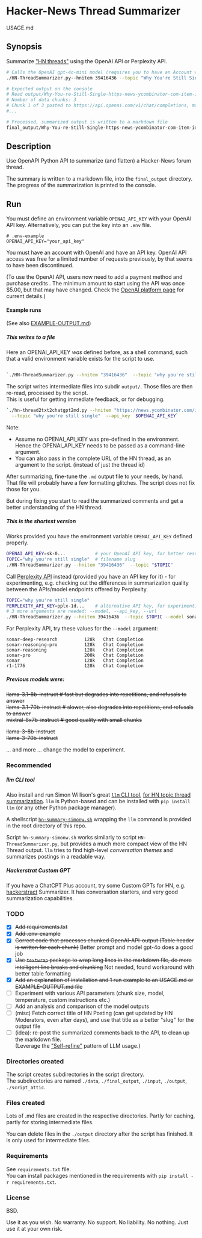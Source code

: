 <!-- markdownlint-disable MD001 -->
# Hacker-News Thread Summarizer

USAGE.md

## Synopsis

Summarize ["HN threads"](https://news.ycombinator.com/) using the OpenAI API or Perplexity API.

```bash
# Calls the OpenAI gpt-4o-mini model (requires you to have an Account with OpenAI)
./HN-ThreadSummarizer.py--hnitem 39416436 --topic "Why You're Still Single"

# Expected output on the console
# Read output/Why-You-re-Still-Single-https-news-ycombinator-com-item-id-39416436-gpt-4o--input-for-llm.txt...:  28525 chars read.
# Number of data chunks: 3
# Chunk 1 of 3 posted to https://api.openai.com/v1/chat/completions, model gpt-4o, topic # HN Topic: [Why You're Still Single](https://
#...

# Processed, summarized output is written to a markdown file
final_output/Why-You-re-Still-Single-https-news-ycombinator-com-item-id-39416436-gpt-4o.md
```

## Description

Use OpenAPI Python API to summarize (and flatten) a Hacker-News forum thread.

The summary is written to a markdown file, into the `final_output` directory. The progress of the summarization is printed to the console.

## Run

You must define an environment variable `OPENAI_API_KEY` with your OpenAI API key. Alternatively, you can put the key into an `.env` file.

```text
# .env-example
OPENAI_API_KEY="your_api_key"
```

You must have an account with OpenAI and have an API key.  OpenAI API access was free for a limited number of requests previously, by that seems to have been discontinued.

(To use the OpenAI API, users now need to add a payment method and purchase credits . The minimum amount to start using the API was once \$5.00, but that may have changed. Check the [OpenAI platform page](https://platform.openai.com/) for current details.)

#### Example runs

(See also [EXAMPLE-OUTPUT.md](EXAMPLE-OUTPUT.md))

##### This writes to a file

Here an OPENAI_API_KEY _was_ defined before, as a shell command, such that a valid environment variable exists for the script to use.

```bash

`./HN-ThreadSummarizer.py --hnitem "39416436"  --topic "why you're still single"`
```

The script writes intermediate files into subdir `output/`.  Those files are then re-read, processed by the script.  
This is useful for getting immediate feedback, or for debugging.

```bash
`./hn-thread2txt2chatgpt2md.py --hnitem "https://news.ycombinator.com/item?id=39416436"  \
  --topic "why you're still single"  --api_key  $OPENAI_API_KEY`
```

Note:

- Assume no OPENAI_API_KEY was pre-defined in the environment. Hence the OPENAI_API_KEY needs to be passed as a command-line argument.  
- You can also pass in the complete URL of the HN thread, as an argument to the script. (instead of just the thread id)

After summarizing, fine-tune the `.md` output file to your needs, by hand. That file will probably have a few formatting glitches. The script does not fix those for you.

But during fixing you start to read the summarized comments and get a better understanding of the HN thread.

##### This is the shortest version

Works provided you have the environment variable `OPENAI_API_KEY` defined properly.

```bash
OPENAI_API_KEY=sk-0...           # your OpenAI API key, for better results
TOPIC="why you're still single"  # filename slug
./HN-ThreadSummarizer.py --hnitem "39416436"  --topic "$TOPIC" 
```

Call [Perplexity API](https://docs.perplexity.ai/docs/model-cards) instead (provided you have an API key for it) - for experimenting, e.g. checking out the differences in summarization quality between the APIs/model endpoints offered by Perplexity.

```bash
TOPIC="why you're still single"
PERPLEXITY_API_KEY=pplx-1d...    # alternative API key, for experimenting
# 3 more arguments are needed: --model, --api_key, --url
./HN-ThreadSummarizer.py --hnitem 39416436  --topic $TOPIC --model sonar  --api_key $PERPLEXITY_API_KEY --url https://api.perplexity.ai/chat/completions
```

For Perplexity API, try these values for the `--model` argument:

```text
sonar-deep-research          128k   Chat Completion
sonar-reasoning-pro          128k   Chat Completion
sonar-reasoning              128k   Chat Completion
sonar-pro                    200k   Chat Completion
sonar                        128k   Chat Completion
r1-1776                      128k   Chat Completion
```

##### Previous models were:

~~llama-3.1-8b-instruct   # fast but degrades into repetitions, and refusals to answer~~  
~~llama-3.1-70b-instruct  # slower, also degrades into repetitions, and refusals to answer~~  
~~mixtral-8x7b-instruct   # good quality with small chunks~~  

~~llama-3-8b-instruct~~  
~~llama-3-70b-instruct~~  

... and more ... change the model to experiment.

### Recommended

##### llm CLI tool

Also install and run Simon Willison's great [`llm` CLI tool](https://llm.datasette.io/), [for HN topic thread summarization](https://til.simonwillison.net/llms/claude-hacker-news-themes). `llm` is Python-based and can be installed with `pip install llm` (or any other Python package manager).

A shellscript [`hn-summary-simonw.sh`](hn-summary-simonw.sh) wrapping the `llm` command is provided in the root directory of this repo.

Script `hn-summary-simonw.sh` works similarly to script `HN-ThreadSummarizer.py`, but provides a much more compact view of the HN Thread output.  `llm` tries to find high-level _conversation themes_ and summarizes postings in a readable way.

##### Hackerstrat Custom GPT

If you have a ChatCPT Plus account, try some Custom GPTs for HN, e.g. [hackerstract](https://chatgpt.com/g/g-67ae411d65f8819183e910d64e5c4a01-hackerstract) Summarizer. It has conversation starters, and very good summarization capabilities.

### TODO

- [x] ~~Add requirements.txt~~
- [x] ~~Add .env-example~~
- [x] ~~Correct code that processes chunked OpenAI-API-output (Table header is written for each chunk)~~ Better prompt and model gpt-4o does a good job
- [x] ~~Use `textwrap` package to wrap long lines in the markdown file, do more intelligent line breaks and chunking~~ Not needed, found workaround with better table formatting
- [x] ~~Add an explanation of installation and 1 run example to an USAGE.md or EXAMPLE-OUTPUT.md file~~
- [ ] Experiment with various API parameters (chunk size, model, temperature, custom instructions etc.)
- [ ] Add an analysis and comparison of the model outputs
- [ ] (misc) Fetch correct title of HN Posting (can get updated by HN Moderators, even after days), and use that title as a better "slug" for the output file
- [ ] (idea): re-post the summarized comments back to the API, to clean up the markdown file.  
  (Leverage the ["Self-refine"](https://selfrefine.info/) pattern of LLM usage.)

### Directories created

The script creates subdirectories in the script directory.  
The subdirectories are named `./data`, `./final_output`, `./input`, `./output`, `./script_attic`.

### Files created

Lots of .md files are created in the respective directories. Partly for caching, partly for storing intermediate files.

You can delete files in the `./output` directory after the script has finished.  It is only used for intermediate files.

### Requirements

See `requirements.txt` file.  
You can install packages mentioned in the requirements with `pip install -r requirements.txt`.

### License

BSD.

Use it as you wish.  No warranty.  No support.  No liability.  No nothing.  Just use it at your own risk.
